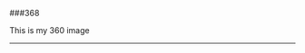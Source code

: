 ###368

This is my 360 image 
<script src="//360.vizor.io/scripts/embed.js" data-vizorurl="https://360.vizor.io/embed/v/kbea" ></script>

***
